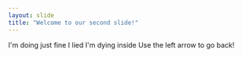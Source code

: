 ```yaml
---
layout: slide
title: "Welcome to our second slide!"
---
```

I'm doing just fine I lied I'm dying inside
Use the left arrow to go back!
